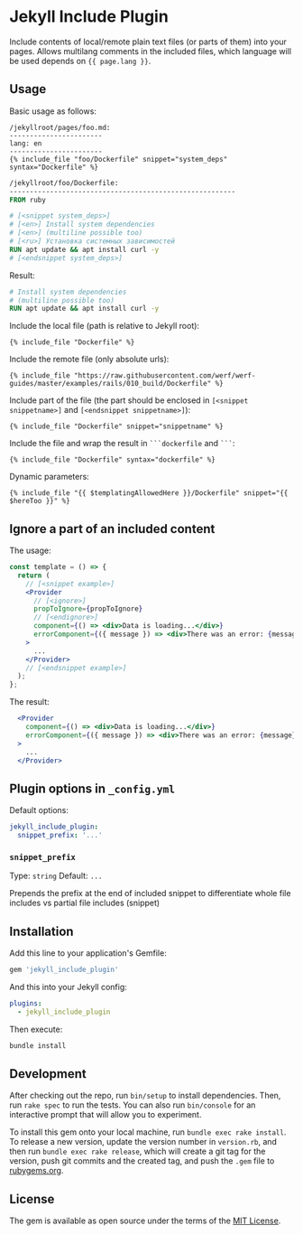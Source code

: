 # Jekyll Include Plugin

Include contents of local/remote plain text files (or parts of them) into your pages.
Allows multilang comments in the included files, which language will be used depends on `{{ page.lang }}`.

## Usage

Basic usage as follows:

```jinja
/jekyllroot/pages/foo.md:
-----------------------
lang: en
-----------------------
{% include_file "foo/Dockerfile" snippet="system_deps" syntax="Dockerfile" %}
```

```Dockerfile
/jekyllroot/foo/Dockerfile:
--------------------------------------------------------
FROM ruby

# [<snippet system_deps>]
# [<en>] Install system dependencies
# [<en>] (multiline possible too)
# [<ru>] Установка системных зависимостей
RUN apt update && apt install curl -y
# [<endsnippet system_deps>]
```

Result:
```Dockerfile
# Install system dependencies
# (multiline possible too)
RUN apt update && apt install curl -y
```

Include the local file (path is relative to Jekyll root):
```jinja
{% include_file "Dockerfile" %}
```

Include the remote file (only absolute urls):
```jinja
{% include_file "https://raw.githubusercontent.com/werf/werf-guides/master/examples/rails/010_build/Dockerfile" %}
```

Include part of the file (the part should be enclosed in `[<snippet snippetname>]` and `[<endsnippet snippetname>]`):
```jinja
{% include_file "Dockerfile" snippet="snippetname" %}
```

Include the file and wrap the result in `` ```dockerfile `` and `` ``` ``:
```jinja
{% include_file "Dockerfile" syntax="dockerfile" %}
```

Dynamic parameters:
```jinja
{% include_file "{{ $templatingAllowedHere }}/Dockerfile" snippet="{{ $hereToo }}" %}
```

## Ignore a part of an included content

The usage:
```jsx
const template = () => {
  return (
    // [<snippet example>]
    <Provider
      // [<ignore>]
      propToIgnore={propToIgnore}
      // [<endignore>]
      component={() => <div>Data is loading...</div>}
      errorComponent={({ message }) => <div>There was an error: {message}</div>}
    >
      ...
    </Provider>
    // [<endsnippet example>]
  );
};
```

The result:
```jsx
  <Provider
    component={() => <div>Data is loading...</div>}
    errorComponent={({ message }) => <div>There was an error: {message}</div>}
  >
    ...
  </Provider>
```

## Plugin options in `_config.yml`

Default options:
```yml
jekyll_include_plugin:
  snippet_prefix: '...'
```

### `snippet_prefix`
Type: `string` Default: `...`

Prepends the prefix at the end of included snippet to differentiate whole file includes vs partial file includes (snippet)  

## Installation

Add this line to your application's Gemfile:

```ruby
gem 'jekyll_include_plugin'
```

And this into your Jekyll config:
```yaml
plugins:
  - jekyll_include_plugin
```

Then execute:
```bash
bundle install
```

## Development

After checking out the repo, run `bin/setup` to install dependencies. Then, run `rake spec` to run the tests. You can also run `bin/console` for an interactive prompt that will allow you to experiment.

To install this gem onto your local machine, run `bundle exec rake install`. To release a new version, update the version number in `version.rb`, and then run `bundle exec rake release`, which will create a git tag for the version, push git commits and the created tag, and push the `.gem` file to [rubygems.org](https://rubygems.org).

## License

The gem is available as open source under the terms of the [MIT License](https://opensource.org/licenses/MIT).
